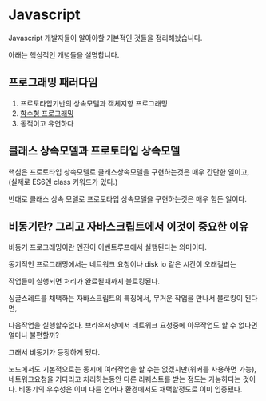 # Javascript

Javascript 개발자들이 알아야할 기본적인 것들을 정리해놨습니다.

아래는 핵심적인 개념들을 설명합니다.

## 프로그래밍 패러다임

1. 프로토타입기반의 상속모델과 객체지향 프로그래밍
2. [함수형 프로그래밍](functional.md)
3. 동적이고 유연하다

## 클래스 상속모델과 프로토타입 상속모델

핵심은 프로토타입 상속모델로 클래스상속모델을 구현하는것은 매우 간단한 일이고, \(실제로 ES6엔 class 키워드가 있다.\)

반대로 클래스 상속 모델로 프로토타입 상속모델을 구현하는것은 매우 힘든 일이다.

## 비동기란? 그리고 자바스크립트에서 이것이 중요한 이유

비동기 프로그래밍이란 엔진이 이벤트루프에서 실행된다는 의미이다.

동기적인 프로그래밍에서는 네트워크 요청이나 disk io 같은 시간이 오래걸리는

작업들이 실행되면 처리가 완료될때까지 블로킹된다.

싱글스레드를 채택하는 자바스크립트의 특징에서, 무거운 작업을 만나서 블로킹이 된다면,

다음작업을 실행할수없다. 브라우저상에서 네트워크 요청중에 아무작업도 할 수 없다면 얼마나 불편할까?

그래서 비동기가 등장하게 됐다.

노드에서도 기본적으로는 동시에 여러작업을 할 수는 없겠지만\(워커를 사용하면 가능\), 네트워크요청을 기다리고 처리하는동안 다른 리퀘스트를 받는 정도는 가능하다는 것이다. 비동기의 우수성은 이미 다른 언어나 환경에서도 채택할정도로 이미 입증됐다.

